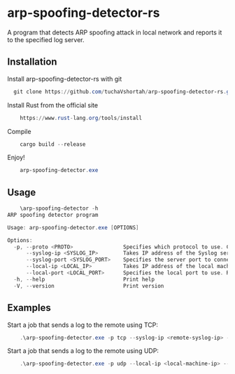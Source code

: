# arp-spoofing-detector-rs

A program that detects ARP spoofing attack in local network and reports it to the specified log server.


## Installation


Install arp-spoofing-detector-rs with git

```powershell
  git clone https://github.com/tuchaVshortah/arp-spoofing-detector-rs.git
```

Install Rust from the official site

```powershell
    https://www.rust-lang.org/tools/install
```

Compile

```powershell
    cargo build --release
```

Enjoy!

```powershell
    arp-spoofing-detector.exe
```


## Usage

```powershell
    \arp-spoofing-detector -h
ARP spoofing detector program

Usage: arp-spoofing-detector.exe [OPTIONS]

Options:
  -p, --proto <PROTO>                Specifies which protocol to use. Can be tcp or udp (case sensitive) [default: tcp]
      --syslog-ip <SYSLOG_IP>        Takes IP address of the Syslog server [default: 127.0.0.1]
      --syslog-port <SYSLOG_PORT>    Specifies the server port to connect to [default: 1468]
      --local-ip <LOCAL_IP>          Takes IP address of the local machine. Required when udp is used [default: 127.0.0.1]
      --local-port <LOCAL_PORT>      Specifies the local port to use. Required when udp is used [default: 9999]
  -h, --help                         Print help
  -V, --version                      Print version
```


## Examples

Start a job that sends a log to the remote using TCP:

```powershell
    .\arp-spoofing-detector.exe -p tcp --syslog-ip <remote-syslog-ip> --syslog-port <remote-syslog-port>
```

Start a job that sends a log to the remote using UDP:

```powershell
    .\arp-spoofing-detector.exe -p udp --local-ip <local-machine-ip> --local-port <local-machine-port> --syslog-ip <remote-syslog-ip> --syslog-port <remote-syslog-port>
```
